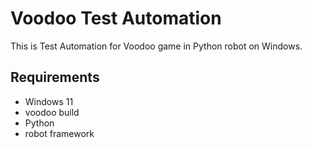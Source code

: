 # Voodoo Test Automation
This is Test Automation for Voodoo game in Python robot on Windows.

## Requirements
  * Windows 11
  * voodoo build
  * Python
  * robot framework
